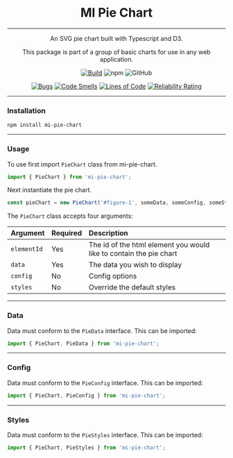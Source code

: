 <div style="text-align: center;">
<h1>MI Pie Chart</h1>
<hr>
An SVG pie chart built with Typescript and D3.

This package is part of a group of basic charts for use in any web application.

[![Build](https://github.com/matt-izatt/mi-pie-chart/actions/workflows/build.yml/badge.svg)](https://github.com/matt-izatt/mi-pie-chart/actions/workflows/build.yml)
![npm](https://img.shields.io/npm/v/mi-pie-chart?logo=npm)
![GitHub](https://img.shields.io/github/license/matt-izatt/mi-pie-chart)

[![Bugs](https://sonarcloud.io/api/project_badges/measure?project=matt-izatt_mi-pie-chart&metric=bugs)](https://sonarcloud.io/dashboard?id=matt-izatt_mi-pie-chart)
[![Code Smells](https://sonarcloud.io/api/project_badges/measure?project=matt-izatt_mi-pie-chart&metric=code_smells)](https://sonarcloud.io/dashboard?id=matt-izatt_mi-pie-chart)
[![Lines of Code](https://sonarcloud.io/api/project_badges/measure?project=matt-izatt_mi-pie-chart&metric=ncloc)](https://sonarcloud.io/dashboard?id=matt-izatt_mi-pie-chart)
[![Reliability Rating](https://sonarcloud.io/api/project_badges/measure?project=matt-izatt_mi-pie-chart&metric=reliability_rating)](https://sonarcloud.io/dashboard?id=matt-izatt_mi-pie-chart)
</div>

---

### Installation

```
npm install mi-pie-chart
```

---

### Usage

To use first import `PieChart` class from mi-pie-chart.

```typescript
import { PieChart } from 'mi-pie-chart';
```

Next instantiate the pie chart.

```typescript
const pieChart = new PieChart('#figure-1', someData, someConfig, someStyles);
```

The `PieChart` class accepts four arguments:

| Argument      | Required | Description                                                         |
| :------------ | :------- | :------------------------------------------------------------------ |
| `elementId`   | Yes      | The id of the  html element you would like to contain the pie chart |
| `data`        | Yes      | The data you wish to display                                        |
| `config`      | No       | Config options                                                      |
| `styles`      | No       | Override the default styles                                         |

---

### Data

Data must conform to the `PieData` interface. This can be imported:

```typescript
import { PieChart, PieData } from 'mi-pie-chart';
```

---

### Config

Data must conform to the `PieConfig` interface. This can be imported:

```typescript
import { PieChart, PieConfig } from 'mi-pie-chart';
```

---

### Styles

Data must conform to the `PieStyles` interface. This can be imported:

```typescript
import { PieChart, PieStyles } from 'mi-pie-chart';
```
